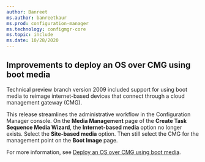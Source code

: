 ```yaml
---
author: Banreet
ms.author: banreetkaur
ms.prod: configuration-manager
ms.technology: configmgr-core
ms.topic: include
ms.date: 10/28/2020
---
```


## <a name="bkmk_osdcmg"></a> Improvements to deploy an OS over CMG using boot media

<!--3555923-->

Technical preview branch version 2009 included support for using boot media to reimage internet-based devices that connect through a cloud management gateway (CMG).

This release streamlines the administrative workflow in the Configuration Manager console. On the **Media Management** page of the **Create Task Sequence Media Wizard**, the **Internet-based media** option no longer exists. Select the **Site-based media** option. Then still select the CMG for the management point on the **Boot Image** page.

For more information, see [Deploy an OS over CMG using boot media](../../technical-preview-2009.md#bkmk_osdcmg).
